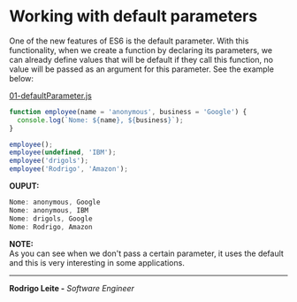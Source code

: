 # Working with default parameters

One of the new features of ES6 is the default parameter. With this functionality, when we create a function by declaring its parameters, we can already define values ​​that will be default if they call this function, no value will be passed as an argument for this parameter. See the example below:

[01-defaultParameter.js](01-defaultParameter.js)
```js
function employee(name = 'anonymous', business = 'Google') {
  console.log(`Nome: ${name}, ${business}`);
}

employee();
employee(undefined, 'IBM');
employee('drigols');
employee('Rodrigo', 'Amazon');
```

**OUPUT:**  
```js
Nome: anonymous, Google
Nome: anonymous, IBM
Nome: drigols, Google
Nome: Rodrigo, Amazon
```

**NOTE:**  
As you can see when we don't pass a certain parameter, it uses the default and this is very interesting in some applications.

---

**Rodrigo Leite -** *Software Engineer*
